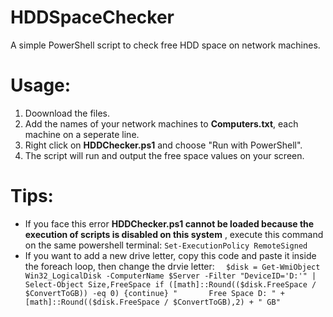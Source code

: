 # HDDSpaceChecker
A simple PowerShell script to check free HDD space on network machines.

# Usage:
1. Doownload the files.
2. Add the names of your network machines to **Computers.txt**, each machine on a seperate line.
2. Right click on **HDDChecker.ps1** and choose "Run with PowerShell".
3. The script will run and output the free space values on your screen.

# Tips:
* If you face this error **HDDChecker.ps1 cannot be loaded because the execution of scripts is disabled on this system** , execute this command on the same powershell terminal: `Set-ExecutionPolicy RemoteSigned`
* If you want to add a new drive letter, copy this code and paste it inside the foreach loop, then change the drvie letter:
`	$disk = Get-WmiObject Win32_LogicalDisk -ComputerName $Server -Filter "DeviceID='D:'" | Select-Object Size,FreeSpace
    if ([math]::Round(($disk.FreeSpace / $ConvertToGB)) -eq 0) {continue}
	"		Free Space D: " + [math]::Round(($disk.FreeSpace / $ConvertToGB),2) + " GB"
`

